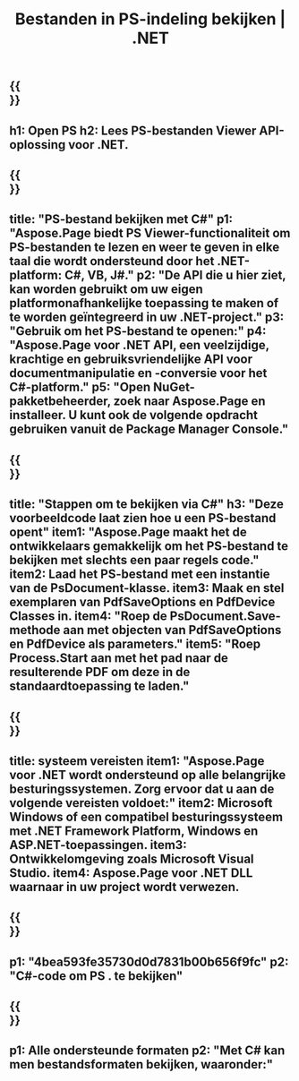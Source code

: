 ﻿---
translation: true
template: /_templates/_viewer-child-net.md
title: Bestanden in PS-indeling bekijken | .NET
url: /net/viewer/ps/
description: Openen om PS-bestanden te bekijken. C#-broncode voor het laden, weergeven en weergeven van PS-documenten op .NET Framework Platform, Windows en ASP.NET-applicaties.
informat: PS
otherformats: XPS EPS
---

{{<section banner>}}
---
h1: Open PS
h2: Lees PS-bestanden Viewer API-oplossing voor .NET.
---

{{<section overview>}}
---
title: "PS-bestand bekijken met C#"
p1: "Aspose.Page biedt PS Viewer-functionaliteit om PS-bestanden te lezen en weer te geven in elke taal die wordt ondersteund door het .NET-platform: C#, VB, J#."
p2: "De API die u hier ziet, kan worden gebruikt om uw eigen platformonafhankelijke toepassing te maken of te worden geïntegreerd in uw .NET-project."
p3: "Gebruik om het PS-bestand te openen:"
p4: "Aspose.Page voor .NET API, een veelzijdige, krachtige en gebruiksvriendelijke API voor documentmanipulatie en -conversie voor het C#-platform."
p5: "Open NuGet-pakketbeheerder, zoek naar Aspose.Page en installeer. U kunt ook de volgende opdracht gebruiken vanuit de Package Manager Console."
---

{{<section feature1>}}
---
title: "Stappen om te bekijken via C#"
h3: "Deze voorbeeldcode laat zien hoe u een PS-bestand opent"
item1: "Aspose.Page maakt het de ontwikkelaars gemakkelijk om het PS-bestand te bekijken met slechts een paar regels code."
item2: Laad het PS-bestand met een instantie van de PsDocument-klasse.
item3: Maak en stel exemplaren van PdfSaveOptions en PdfDevice Classes in.
item4: "Roep de PsDocument.Save-methode aan met objecten van PdfSaveOptions en PdfDevice als parameters."
item5: "Roep Process.Start aan met het pad naar de resulterende PDF om deze in de standaardtoepassing te laden."
---

{{<section feature2>}}
---
title: systeem vereisten
item1: "Aspose.Page voor .NET wordt ondersteund op alle belangrijke besturingssystemen. Zorg ervoor dat u aan de volgende vereisten voldoet:"
item2: Microsoft Windows of een compatibel besturingssysteem met .NET Framework Platform, Windows en ASP.NET-toepassingen.
item3: Ontwikkelomgeving zoals Microsoft Visual Studio.
item4: Aspose.Page voor .NET DLL waarnaar in uw project wordt verwezen.
---

{{<section gist>}}
---
p1: "4bea593fe35730d0d7831b00b656f9fc"
p2: "C#-code om PS . te bekijken"
---

{{<section otherformats>}}
---
p1: Alle ondersteunde formaten
p2: "Met C# kan men bestandsformaten bekijken, waaronder:"
---

